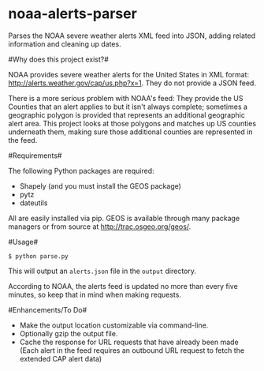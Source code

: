 noaa-alerts-parser
==================

Parses the NOAA severe weather alerts XML feed into JSON, adding related information and cleaning up dates.

#Why does this project exist?#

NOAA provides severe weather alerts for the United States in XML format: <http://alerts.weather.gov/cap/us.php?x=1>. They do not provide a JSON feed.

There is a more serious problem with NOAA's feed: They provide the US Counties that an alert applies to but it isn't always complete; sometimes a geographic polygon is provided that represents an additional geographic alert area. This project looks at those polygons and matches up US counties underneath them, making sure those additional counties are represented in the feed.

#Requirements#

The following Python packages are required:
* Shapely (and you must install the GEOS package)
* pytz
* dateutils

All are easily installed via pip. GEOS is available through many package managers or from source at <http://trac.osgeo.org/geos/>.

#Usage#

`$ python parse.py`

This will output an `alerts.json` file in the `output` directory.

According to NOAA, the alerts feed is updated no more than every five minutes, so keep that in mind when making requests.

#Enhancements/To Do#
* Make the output location customizable via command-line.
* Optionally gzip the output file.
* Cache the response for URL requests that have already been made (Each alert in the feed requires an outbound URL request to fetch the extended CAP alert data)

